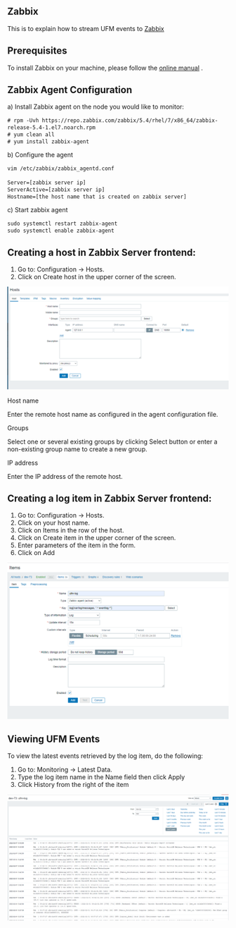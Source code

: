 Zabbix
--------------------------------------------------------


This is to explain how to stream UFM events to [Zabbix](https://www.zabbix.com/)


Prerequisites
--------------------------------------------------------

To install Zabbix on your machine, please follow the [online manual](https://www.zabbix.com/documentation/current/en/manual) .


Zabbix Agent Configuration
--------------------------------------------------------
a) Install Zabbix agent on the node you would like to monitor:

    # rpm -Uvh https://repo.zabbix.com/zabbix/5.4/rhel/7/x86_64/zabbix-release-5.4-1.el7.noarch.rpm
    # yum clean all
    # yum install zabbix-agent

b) Configure the agent

    vim /etc/zabbix/zabbix_agentd.conf

    Server=[zabbix server ip]
    ServerActive=[zabbix server ip]
    Hostname=[the host name that is created on zabbix server]

c) Start zabbix agent

    sudo systemctl restart zabbix-agent 
    sudo systemctl enable zabbix-agent

Creating a host in Zabbix Server frontend:
--------------------------------------------------------
1) Go to: Configuration → Hosts.
2) Click on Create host in the upper corner of the screen.

![zabbix-create-host](zabbix_create_host.png)

Host name

Enter the remote host name as configured in the agent configuration file.

Groups

Select one or several existing groups by clicking Select button or enter a non-existing group name to create a new group.

IP address

Enter the IP address of the remote host.

Creating a log item in Zabbix Server frontend:
--------------------------------------------------------
1) Go to: Configuration → Hosts.
2) Click on your host name.
3) Click on Items in the row of the host.
4) Click on Create item in the upper corner of the screen.
5) Enter parameters of the item in the form.
6) Click on Add

![zabbix-itemlog](zabbix_item_log.png)


 Viewing UFM Events
--------------------------------------------------------

To view the latest events retrieved by the log item, do the following:

1) Go to: Monitoring → Latest Data.
2) Type the log item name in the Name field then click Apply
3) Click History from the right of the item

![zabbix_ufm_events](zabbix_ufm_events.png)
